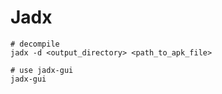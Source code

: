 # Jadx
```shell
# decompile
jadx -d <output_directory> <path_to_apk_file>

# use jadx-gui 
jadx-gui
```
